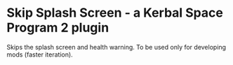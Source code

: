 # Skip Splash Screen - a Kerbal Space Program 2 plugin
Skips the splash screen and health warning.
To be used only for developing mods (faster iteration).
